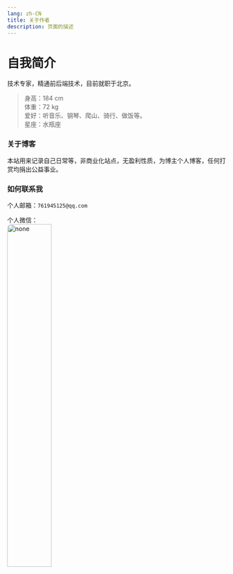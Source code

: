 ```yaml
---
lang: zh-CN  
title: 关于作者  
description: 页面的描述
---
```


# 自我简介

技术专家，精通前后端技术，目前就职于北京。

> 身高：184 cm   
> 体重：72 kg  
> 爱好：听音乐、钢琴、爬山、骑行、做饭等。  
> 星座：水瓶座

### 关于博客

本站用来记录自己日常等，非商业化站点，无盈利性质，为博主个人博客，任何打赏均捐出公益事业。

### 如何联系我

个人邮箱：`761945125@qq.com`

个人微信：
<br>
<img src="https://oss-xuxin.oss-cn-beijing.aliyuncs.com/blog/img/WechatIMG365.jpeg" alt="none" style="width: 45%;height: 45%;border-radius: 10px;">

[comment]: <> (https://oss-xuxin.oss-cn-beijing.aliyuncs.com/blog/img/WechatIMG365.jpeg)

[comment]: <> (https://oss-xuxin.oss-cn-beijing.aliyuncs.com/blog/img/WechatIMG364.jpeg)

<Comment></Comment>
